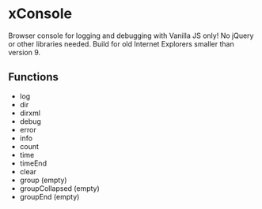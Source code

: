 # xConsole
Browser console for logging and debugging with Vanilla JS only!
No jQuery or other libraries needed. 
Build for old Internet Explorers smaller than version 9.

## Functions
- log
- dir
- dirxml
- debug
- error
- info
- count
- time
- timeEnd
- clear
- group (empty)
- groupCollapsed (empty)
- groupEnd (empty)

